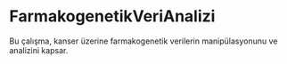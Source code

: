# FarmakogenetikVeriAnalizi
Bu çalışma, kanser üzerine farmakogenetik verilerin manipülasyonunu ve analizini kapsar.
